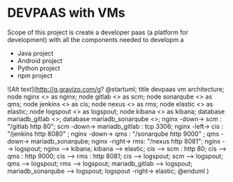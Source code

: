 # DEVPAAS with VMs
Scope of this project is create a developer paas (a platform for development) with all the components needed to developm a
* Java project
* Android project
* Python project
* npm project

![Alt text](http://g.gravizo.com/g?
@startuml;
title devpaas vm architecture;
node nginx <<vm>> as nginx;
node gitlab <<vm>> as scm;
node sonarqube <<vm>> as qms;
node jenkins <<vm>> as cis;
node nexus <<vm>> as rms;
node elastic <<vm>> as elastic;
node logspout <<vm>> as logspout;
node kibana <<vm>> as kibana;
database mariadb_gitlab <<vm>>;
database mariadb_sonarqube <<vm>>;
nginx -down-> scm : "/gitlab http 80";
scm -down-> mariadb_gitlab : tcp 3306;
nginx -left-> cis : "/jenkins http 8080" ;
nginx -down-> qms : "/sonarqube http 9000" ;
qms -down-> mariadb_sonarqube;
nginx -right-> rms: "/nexus http 8081";
nginx --> logspout;
nginx --> kibana;
kibana --> elastic;
cis --> scm : http 80;
cis --> qms : http 9000;
cis --> rms : http 8081;
cis --> logspout;
scm --> logspout;
qms --> logspout;
rms --> logspout;
mariadb_gitlab --> logspout;
mariadb_sonarqube --> logspout;
logspout -right-> elastic;
@enduml
)
